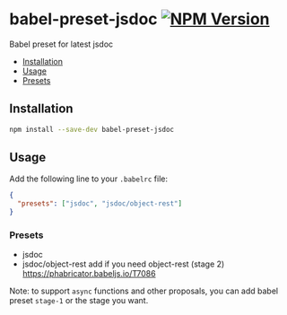 # babel-preset-jsdoc [![NPM Version](http://img.shields.io/npm/v/babel-preset-jsdoc.svg?style=flat-square)](https://www.npmjs.org/package/babel-preset-jsdoc)

Babel preset for latest jsdoc

* [Installation](#installation)
* [Usage](#usage)
* [Presets](#presets)

## Installation

```sh
npm install --save-dev babel-preset-jsdoc
```

## Usage

Add the following line to your `.babelrc` file:

```json
{
  "presets": ["jsdoc", "jsdoc/object-rest"]
}
```

### Presets

- jsdoc
- jsdoc/object-rest add if you need object-rest (stage 2) https://phabricator.babeljs.io/T7086

Note: to support `async` functions and other proposals, you can add babel preset `stage-1` or the stage you want.
